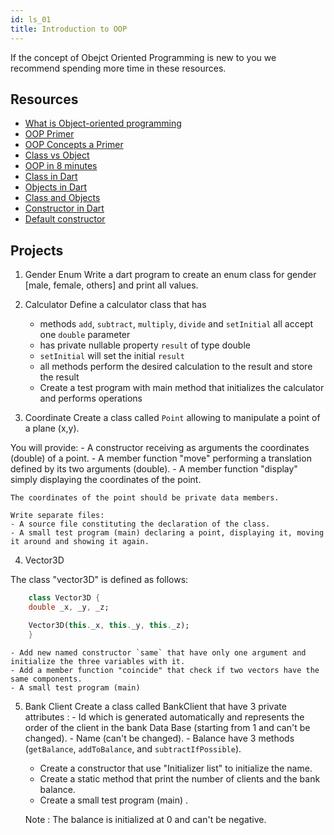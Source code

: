 ```yaml
---
id: ls_01
title: Introduction to OOP
---
```


If the concept of Obejct Oriented Programming is new to you we recommend spending more time in these resources.

## Resources

- [What is Object-oriented programming](https://www.educative.io/blog/object-oriented-programming)
- [OOP Primer](https://www.codeguru.com/visual-basic/an-oop-primer/)
- [OOP Concepts a Primer](https://www.cs.princeton.edu/courses/archive/spr96/cs333/java/tutorial/java/objects/index.html)
- [Class vs Object](https://www.youtube.com/watch?v=BM9tPve8T1o)
- [OOP in 8 minutes](https://www.youtube.com/watch?v=pTB0EiLXUC8)
- [Class in Dart](https://dart-tutorial.com/object-oriented-programming/class-in-dart/)
- [Objects in Dart](https://dart-tutorial.com/object-oriented-programming/object-in-dart/)
- [Class and Objects](https://dart-tutorial.com/object-oriented-programming/class-and-objects-in-dart/)
- [Constructor in Dart](https://dart-tutorial.com/object-oriented-programming/constructor-in-dart/)
- [Default constructor](https://dart-tutorial.com/object-oriented-programming/default-constructor-in-dart/)

## Projects

1. Gender Enum
    Write a dart program to create an enum class for gender [male, female, others] and print all values.

2. Calculator
    Define a calculator class that has
    - methods `add`, `subtract`, `multiply`, `divide` and `setInitial` all accept one `double` parameter
    - has private nullable property `result` of type double
    - `setInitial` will set the initial `result`
    - all methods perform the desired calculation to the result and store the result
    - Create a test program with main method that initializes the calculator and performs operations

3. Coordinate
Create a class called `Point` allowing to manipulate a point of a plane (x,y). 

You will provide:
    - A constructor receiving as arguments the coordinates (double) of a point.
    - A member function "move" performing a translation defined by its two arguments (double).
    - A member function "display" simply displaying the coordinates of the point.

    The coordinates of the point should be private data members.

    Write separate files:
    - A source file constituting the declaration of the class.
    - A small test program (main) declaring a point, displaying it, moving it around and showing it again.

4. Vector3D

The class "vector3D" is defined as follows:

```dart
    class Vector3D {
    double _x, _y, _z;

    Vector3D(this._x, this._y, this._z);
    }
```

    - Add new named constructor `same` that have only one argument and initialize the three variables with it.
    - Add a member function "coincide" that check if two vectors have the same components.
    - A small test program (main)

5. Bank Client
    Create a class called BankClient that have 3 private attributes :
        - Id which is generated automatically and represents the order of the client in the bank Data Base (starting from 1 and can't be changed).
        - Name (can't be changed).
        - Balance have 3 methods (`getBalance`, `addToBalance`, and `subtractIfPossible`).

    - Create a constructor that use "Initializer list" to initialize the name.
    - Create a static method that print the number of clients and the bank balance.
    - Create a small test program (main) .

    Note : The balance is initialized at 0 and can't be negative.

